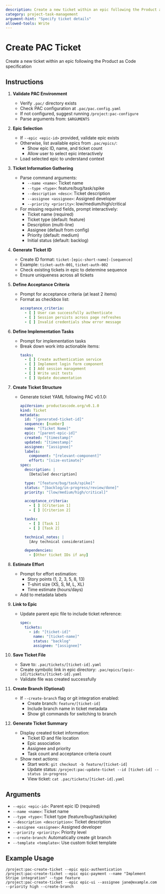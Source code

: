 ```yaml
---
description: Create a new ticket within an epic following the Product as Code specification
category: project-task-management
argument-hint: "Specify ticket details"
allowed-tools: Write
---
```


# Create PAC Ticket

Create a new ticket within an epic following the Product as Code specification

## Instructions

1. **Validate PAC Environment**
   - Verify `.pac/` directory exists
   - Check PAC configuration at `.pac/pac.config.yaml`
   - If not configured, suggest running `/project:pac-configure`
   - Parse arguments from: `$ARGUMENTS`

2. **Epic Selection**
   - If `--epic <epic-id>` provided, validate epic exists
   - Otherwise, list available epics from `.pac/epics/`:
     - Show epic ID, name, and ticket count
     - Allow user to select epic interactively
   - Load selected epic to understand context

3. **Ticket Information Gathering**
   - Parse command arguments:
     - `--name <name>`: Ticket name
     - `--type <type>`: feature/bug/task/spike
     - `--description <desc>`: Ticket description
     - `--assignee <assignee>`: Assigned developer
     - `--priority <priority>`: low/medium/high/critical
   - For missing required fields, prompt interactively:
     - Ticket name (required)
     - Ticket type (default: feature)
     - Description (multi-line)
     - Assignee (default from config)
     - Priority (default: medium)
     - Initial status (default: backlog)

4. **Generate Ticket ID**
   - Create ID format: `ticket-[epic-short-name]-[sequence]`
   - Example: `ticket-auth-001`, `ticket-auth-002`
   - Check existing tickets in epic to determine sequence
   - Ensure uniqueness across all tickets

5. **Define Acceptance Criteria**
   - Prompt for acceptance criteria (at least 2 items)
   - Format as checkbox list:
     ```yaml
     acceptance_criteria:
       - [ ] User can successfully authenticate
       - [ ] Session persists across page refreshes
       - [ ] Invalid credentials show error message
     ```

6. **Define Implementation Tasks**
   - Prompt for implementation tasks
   - Break down work into actionable items:
     ```yaml
     tasks:
       - [ ] Create authentication service
       - [ ] Implement login form component
       - [ ] Add session management
       - [ ] Write unit tests
       - [ ] Update documentation
     ```

7. **Create Ticket Structure**
   - Generate ticket YAML following PAC v0.1.0:
     ```yaml
     apiVersion: productascode.org/v0.1.0
     kind: Ticket
     metadata:
       id: "[generated-ticket-id]"
       sequence: [number]
       name: "[Ticket Name]"
       epic: "[parent-epic-id]"
       created: "[timestamp]"
       updated: "[timestamp]"
       assignee: "[assignee]"
       labels:
         component: "[relevant-component]"
         effort: "[size-estimate]"
     spec:
       description: |
         [Detailed description]

       type: "[feature/bug/task/spike]"
       status: "[backlog/in-progress/review/done]"
       priority: "[low/medium/high/critical]"

       acceptance_criteria:
         - [ ] [Criterion 1]
         - [ ] [Criterion 2]

       tasks:
         - [ ] [Task 1]
         - [ ] [Task 2]

       technical_notes: |
         [Any technical considerations]

       dependencies:
         - [Other ticket IDs if any]
     ```

8. **Estimate Effort**
   - Prompt for effort estimation:
     - Story points (1, 2, 3, 5, 8, 13)
     - T-shirt size (XS, S, M, L, XL)
     - Time estimate (hours/days)
   - Add to metadata labels

9. **Link to Epic**
   - Update parent epic file to include ticket reference:
     ```yaml
     spec:
       tickets:
         - id: "[ticket-id]"
           name: "[ticket-name]"
           status: "backlog"
           assignee: "[assignee]"
     ```

10. **Save Ticket File**
    - Save to: `.pac/tickets/[ticket-id].yaml`
    - Create symbolic link in epic directory:
      `.pac/epics/[epic-id]/tickets/[ticket-id].yaml`
    - Validate file was created successfully

11. **Create Branch (Optional)**
    - If `--create-branch` flag or git integration enabled:
      - Create branch: `feature/[ticket-id]`
      - Include branch name in ticket metadata
      - Show git commands for switching to branch

12. **Generate Ticket Summary**
    - Display created ticket information:
      - Ticket ID and file location
      - Epic association
      - Assignee and priority
      - Task count and acceptance criteria count
    - Show next actions:
      - Start work: `git checkout -b feature/[ticket-id]`
      - Update status: `/project:pac-update-ticket --id [ticket-id] --status in-progress`
      - View ticket: `cat .pac/tickets/[ticket-id].yaml`

## Arguments

- `--epic <epic-id>`: Parent epic ID (required)
- `--name <name>`: Ticket name
- `--type <type>`: Ticket type (feature/bug/task/spike)
- `--description <description>`: Ticket description
- `--assignee <assignee>`: Assigned developer
- `--priority <priority>`: Priority level
- `--create-branch`: Automatically create git branch
- `--template <template>`: Use custom ticket template

## Example Usage

```
/project:pac-create-ticket --epic epic-authentication
/project:pac-create-ticket --epic epic-payment --name "Implement Stripe integration" --type feature
/project:pac-create-ticket --epic epic-ui --assignee jane@example.com --priority high --create-branch
```
